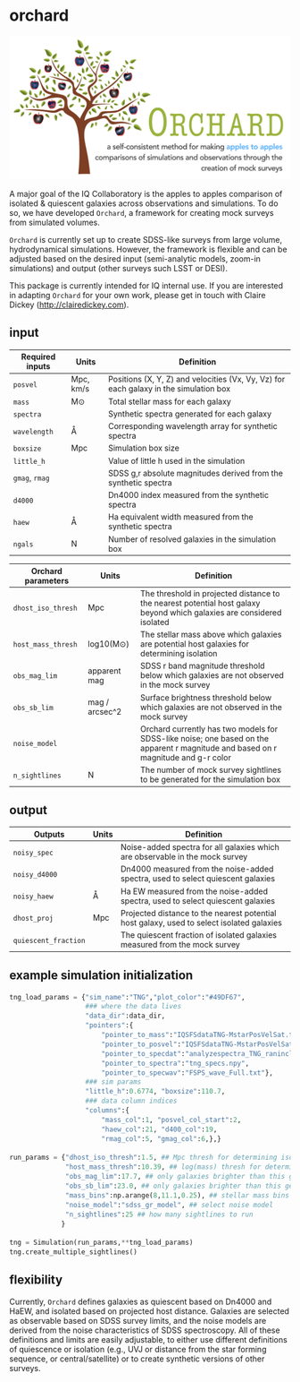 # orchard

![Orchard logo](https://github.com/IQcollaboratory/orchard/blob/master/assets/orchard_logo.png)

A major goal of the IQ Collaboratory is the apples to apples comparison of isolated & quiescent galaxies across observations and simulations. To do so, we have developed `Orchard`, a framework for creating mock surveys from simulated volumes.

`Orchard` is currently set up to create SDSS-like surveys from large volume, hydrodynamical simulations. However, the framework is flexible and can be adjusted based on the desired input (semi-analytic models, zoom-in simulations) and output (other surveys such LSST or DESI).

This package is currently intended for IQ internal use. If you are interested in adapting `Orchard` for your own work, please get in touch with Claire Dickey (http://clairedickey.com).

## input

| Required inputs           | Units | Definition      |
|---------------------------|-------|-----------------|
| ``posvel``          | Mpc,  km/s   | Positions (X, Y, Z) and velocities (Vx, Vy, Vz) for each galaxy in the simulation box |
| ``mass``            | M⊙    | Total stellar mass for each galaxy |
| ``spectra``         |       | Synthetic spectra generated for each galaxy |
| ``wavelength``      | Å     | Corresponding wavelength array for synthetic spectra |
| ``boxsize``         | Mpc   | Simulation box size |
| ``little_h``        |       | Value of little h used in the simulation |
| ``gmag``, ``rmag``  |       | SDSS g,r absolute magnitudes derived from the synthetic spectra | 
| ``d4000``           |       | Dn4000 index measured from the synthetic spectra |
| ``haew``            | Å     | Ha equivalent width measured from the synthetic spectra |
| ``ngals``           | N     | Number of resolved galaxies in the simulation box |

| Orchard parameters        | Units | Definition      |
|---------------------------|-------|-----------------|
| ``dhost_iso_thresh`` | Mpc | The threshold in projected distance to the nearest potential host galaxy beyond which galaxies are considered isolated |
| ``host_mass_thresh``      | log10(M⊙)    | The stellar mass above which galaxies are potential host galaxies for determining isolation |
| ``obs_mag_lim``     | apparent mag   | SDSS r band magnitude threshold below which galaxies are not observed in the mock survey |
| ``obs_sb_lim`` | mag / arcsec^2 | Surface brightness threshold below which galaxies are not observed in the mock survey |
| ``noise_model``     |   |  Orchard currently has two models for SDSS-like noise; one based on the apparent r magnitude and based on r magnitude and g-r color |
| ``n_sightlines`` | N | The number of mock survey sightlines to be generated for the simulation box |

## output

| Outputs          | Units | Definition      |
|------------------|-------|-----------------|
| ``noisy_spec`` | | Noise-added spectra for all galaxies which are observable in the mock survey |
| ``noisy_d4000``   |     | Dn4000 measured from the noise-added spectra, used to select quiescent galaxies |
| ``noisy_haew``   | Å     | Ha EW measured from the noise-added spectra, used to select quiescent galaxies |
| ``dhost_proj`` | Mpc | Projected distance to the nearest potential host galaxy, used to select isolated galaxies |
| ``quiescent_fraction`` | | The quiescent fraction of isolated galaxies measured from the mock survey |

## example simulation initialization

```python
tng_load_params = {"sim_name":"TNG","plot_color":"#49DF67",
                   ### where the data lives
                   "data_dir":data_dir,
                   "pointers":{
                       "pointer_to_mass":"IQSFSdataTNG-MstarPosVelSat.txt",
                       "pointer_to_posvel":"IQSFSdataTNG-MstarPosVelSat.txt",
                       "pointer_to_specdat":"analyzespectra_TNG_ranincl_medcontflux_sidebands.dat",
                       "pointer_to_spectra":"tng_specs.npy",
                       "pointer_to_specwav":"FSPS_wave_Full.txt"},
                   ### sim params
                   "little_h":0.6774, "boxsize":110.7,
                   ### data column indices
                   "columns":{
                       "mass_col":1, "posvel_col_start":2, 
                       "haew_col":21, "d400_col":19, 
                       "rmag_col":5, "gmag_col":6,},}
                       
run_params = {"dhost_iso_thresh":1.5, ## Mpc thresh for determining isolation
              "host_mass_thresh":10.39, ## log(mass) thresh for determining what's a host gal
              "obs_mag_lim":17.7, ## only galaxies brighter than this get counted
              "obs_sb_lim":23.0, ## only galaxies brighter than this get counted
              "mass_bins":np.arange(8,11.1,0.25), ## stellar mass bins for quiescent fraction measurement
              "noise_model":"sdss_gr_model", ## select noise model
              "n_sightlines":25 ## how many sightlines to run
             }
             
tng = Simulation(run_params,**tng_load_params)
tng.create_multiple_sightlines()
```

## flexibility

Currently, ``Orchard`` defines galaxies as quiescent based on Dn4000 and HaEW, and isolated based on projected host distance. Galaxies are selected as observable based on SDSS survey limits, and the noise models are derived from the noise characteristics of SDSS spectroscopy. All of these definitions and limits are easily adjustable, to either use different definitions of quiescence or isolation (e.g., UVJ or distance from the star forming sequence, or central/satellite) or to create synthetic versions of other surveys.
